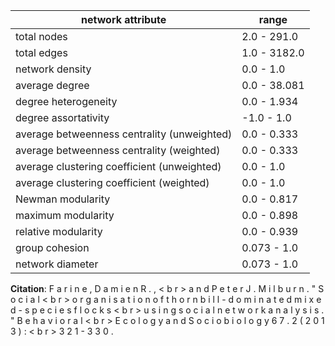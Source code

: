 network attribute|range
---|---
total nodes|2.0 - 291.0
total edges|1.0 - 3182.0
network density|0.0 - 1.0
average degree|0.0 - 38.081
degree heterogeneity|0.0 - 1.934
degree assortativity|-1.0 - 1.0
average betweenness centrality (unweighted)|0.0 - 0.333
average betweenness centrality (weighted)|0.0 - 0.333
average clustering coefficient (unweighted)|0.0 - 1.0
average clustering coefficient (weighted)|0.0 - 1.0
Newman modularity|0.0 - 0.817
maximum modularity|0.0 - 0.898
relative modularity|0.0 - 0.939
group cohesion|0.073 - 1.0
network diameter|0.073 - 1.0
**Citation**: F a r i n e , D a m i e n R . , < b r > a n d P e t e r J . M i l b u r n . " S o c i a l < b r > o r g a n i s a t i o n o f t h o r n b i l l - d o m i n a t e d m i x e d - s p e c i e s f l o c k s < b r > u s i n g s o c i a l n e t w o r k a n a l y s i s . " B e h a v i o r a l < b r > E c o l o g y a n d S o c i o b i o l o g y 6 7 . 2 ( 2 0 1 3 ) : < b r > 3 2 1 - 3 3 0 .